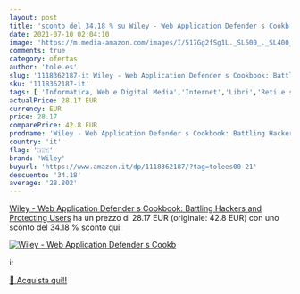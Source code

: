 ```yaml
---
layout: post
title: 'sconto del 34.18 % su Wiley - Web Application Defender s Cookb  '
date: 2021-07-10 02:04:10
image: 'https://m.media-amazon.com/images/I/517Gg2fSg1L._SL500_._SL400_.jpg'
comments: true
category: ofertas
author: 'tole.es'
slug: '1118362187-it Wiley - Web Application Defender s Cookbook: Battling...'
sku: '1118362187-it'
tags: [ 'Informatica, Web e Digital Media','Internet','Libri','Reti e sistemi amministrativi','Sicurezza informatica','wiley', ]
actualPrice: 28.17 EUR
currency: EUR
price: 28.17
comparePrice: 42.8 EUR
prodname: 'Wiley - Web Application Defender s Cookbook: Battling Hackers and Protecting Users'
country: 'it'
flag: '🇮🇹'
brand: 'Wiley'
buyurl: 'https://www.amazon.it/dp/1118362187/?tag=tolees00-21'
descuento: '34.18'
average: '28.802'
---
```


[Wiley - Web Application Defender s Cookbook: Battling Hackers and Protecting Users](https://www.amazon.it/dp/1118362187/?tag=tolees00-21) ha un prezzo di 28.17 EUR (originale: 42.8 EUR) con uno sconto del 34.18 % sconto qui:

[![Wiley - Web Application Defender s Cookb](https://m.media-amazon.com/images/I/517Gg2fSg1L._SL500_._SL400_.jpg)](https://www.amazon.it/dp/1118362187/?tag=tolees00-21)

ℹ️:


[🛒 Acquista qui!!](https://www.amazon.it/dp/1118362187/?tag=tolees00-21)
